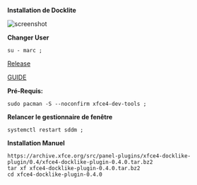 **Installation de Docklite**

![screenshot](https://i.imgur.com/b4qDHCB.jpg)

**Changer User**
```
su - marc ;
```

[Release](https://docs.xfce.org/panel-plugins/xfce4-docklike-plugin/start#latest_release)

[GUIDE](https://www.reddit.com/r/xfce/comments/og249s/xfce4docklikeplugin_v030_released/)



**Pré-Requis:**
```
sudo pacman -S --noconfirm xfce4-dev-tools ;
```

**Relancer le gestionnaire de fenêtre**
```
systemctl restart sddm ;
```


**Installation Manuel**
```
https://archive.xfce.org/src/panel-plugins/xfce4-docklike-plugin/0.4/xfce4-docklike-plugin-0.4.0.tar.bz2
tar xf xfce4-docklike-plugin-0.4.0.tar.bz2
cd xfce4-docklike-plugin-0.4.0
```
